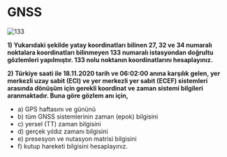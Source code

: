 # GNSS

![133](https://i.imgur.com/bjr3WFO.png)

  **1) Yukarıdaki şekilde yatay koordinatları bilinen 27, 32 ve 34 numaralı noktalara koordinatları bilinmeyen 133 numaralı istasyondan doğrultu gözlemleri yapılmıştır. 133 nolu noktanın koordinatlarını hesaplayınız.**




  **2) Türkiye saati ile 18.11.2020 tarih ve 06:02:00 anına karşılık gelen, yer merkezli uzay sabit (ECI) ve yer merkezli yer sabit (ECEF) sistemleri arasında dönüşüm için gerekli   koordinat ve zaman sistemi bilgileri aranmaktadır. Buna göre gözlem anı için,**
  
+ a) GPS haftasını ve gününü 
+ b) tüm GNSS sistemlerinin zaman (epok) bilgisini 
+ c) yersel (TT) zaman bilgisini
+ d) gerçek yıldız zamanı bilgisini
+ e) presesyon ve nutasyon matrisi bilgisini 
+ f) kutup hareketi bilgisini hesaplayınız. 
